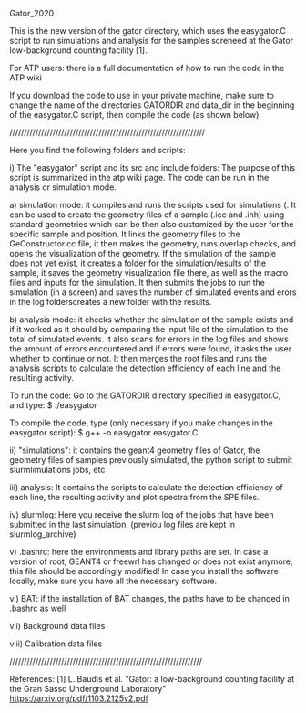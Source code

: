 Gator_2020

This is the new version of the gator directory, which uses the easygator.C script to run simulations and analysis for the samples screneed at the Gator low-background counting facility  [1].

For ATP users: there is a full documentation of how to run the code in the ATP wiki

If you download the code to use in your private machine, make sure to change the name of the directories GATORDIR and data_dir in the beginning of the easygator.C script, then compile the code (as shown below).

////////////////////////////////////////////////////////////////////

Here you find the following folders and scripts:

i) The "easygator" script and its src and include folders: The purpose of this script is summarized in the atp wiki page. The code can be run in the analysis or simulation mode. 

  a) simulation mode: it compiles and runs the scripts used for simulations (. It can be used to create the geometry files of a sample (.icc and .ihh) using standard geometries which can be then also customized by the user for the specific sample and position. It links the geometry files to the GeConstructor.cc file, it then makes the geometry, runs overlap checks, and opens the visualization of the geometry. If the simulation of the sample does not yet exist, it creates a folder for the simulation/results of the sample, it saves the geometry visualization file there, as well as the macro files and inputs for the simulation. It then submits the jobs to run the simulation (in a screen) and saves the number of simulated events and erors in the log folderscreates a new folder with the results.

  b) analysis mode: it checks whether the simulation of the sample exists and if it worked as it should by comparing the input file of the simulation to the total of simulated events. It also scans for errors in the log files and shows the amount of errors encountered and if errors were found, it asks the user whether to continue or not. It then merges the root files and runs the analysis scripts to calculate the detection efficiency of each line and the resulting activity.

To run the code:
Go to the GATORDIR directory specified in easygator.C, and type:
$ ./easygator

To compile the code, type (only necessary if you make changes in the easygator script):
$ g++ -o easygator easygator.C 

ii) "simulations": it contains the geant4 geometry files of Gator, the geometry files of samples previously simulated, the python script to submit slurmlimulations jobs, etc

iii) analysis: It contains the scripts to calculate the detection efficiency of each line, the resulting activity and plot spectra from the SPE files.

iv) slurmlog: Here you receive the slurm log of the jobs that have been submitted in the last simulation. (previou log files are kept in slurmlog_archive)

v) .bashrc: here the environments and library paths are set. In case a version of root, GEANT4 or freewrl has changed or does not exist anymore, this file should be accordingly modified! In case you install the software locally, make sure you have all the necessary software.

vi) BAT: if the installation of BAT changes, the paths have to be changed in .bashrc as well

vii) Background data files

viii) Calibration data files

///////////////////////////////////////////////////////////////////

References:
[1] L. Baudis et al. "Gator: a low-background counting facility at the Gran Sasso Underground Laboratory"  https://arxiv.org/pdf/1103.2125v2.pdf
